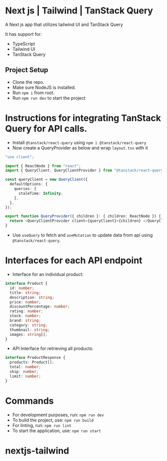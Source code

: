 # Next js | Tailwind | TanStack Query

A Next js app that utilizes tailwind UI and TanStack Query

It has support for:

- TypeScript
- Tailwind UI
- TanStack Query

## Project Setup

- Clone the repo.
- Make sure NodeJS is installed.
- Run `npm i` from root.
- Run `npm run dev` to start the project

# Instructions for integrating TanStack Query for API calls.

- Install `@tanstack/react-query` using `npm i @tanstack/react-query`
- Now create a QueryProvider as below and wrap `layout.tsx` with it

```typescript
"use client";

import { ReactNode } from "react";
import { QueryClient, QueryClientProvider } from "@tanstack/react-query";

const queryClient = new QueryClient({
  defaultOptions: {
    queries: {
      staleTime: Infinity,
    },
  },
});

export function QueryProvider({ children }: { children: ReactNode }) {
  return <QueryClientProvider client={queryClient}>{children} </QueryClientProvider>;
}
```

- Use `useQuery` to fetch and `useMutation` to update data from api using `@tanstack/react-query`.

# Interfaces for each API endpoint

- Interface for an individual product:

```typescript
interface Product {
  id: number;
  title: string;
  description: string;
  price: number;
  discountPercentage: number;
  rating: number;
  stock: number;
  brand: string;
  category: string;
  thumbnail: string;
  images: string[];
}
```

- API Interface for retrieving all products:

```typescript
interface ProductResponse {
  products: Product[];
  total: number;
  skip: number;
  limit: number;
}
```

# Commands

- For development purposes, run: `npm run dev`
- To build the project, use: `npm run build`
- For linting, run: `npm run lint`
- To start the application, use: `npm run start`
# nextjs-tailwind
